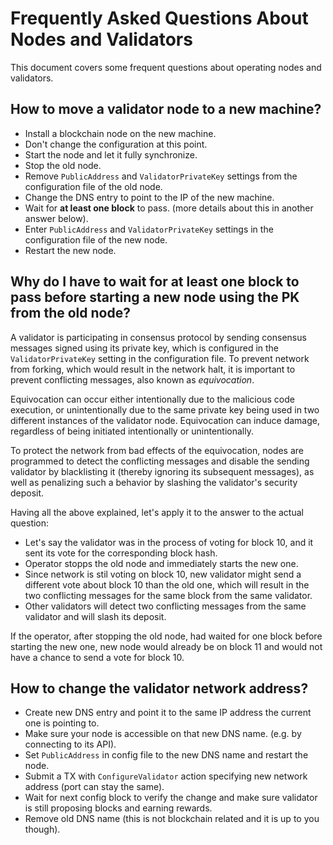 # Frequently Asked Questions About Nodes and Validators

This document covers some frequent questions about operating nodes and validators.


## How to move a validator node to a new machine?

- Install a blockchain node on the new machine.
- Don't change the configuration at this point.
- Start the node and let it fully synchronize.
- Stop the old node.
- Remove `PublicAddress` and `ValidatorPrivateKey` settings from the configuration file of the old node.
- Change the DNS entry to point to the IP of the new machine.
- Wait for **at least one block** to pass. (more details about this in another answer below).
- Enter `PublicAddress` and `ValidatorPrivateKey` settings in the configuration file of the new node.
- Restart the new node.


## Why do I have to wait for at least one block to pass before starting a new node using the PK from the old node?

A validator is participating in consensus protocol by sending consensus messages signed using its private key,
which is configured in the `ValidatorPrivateKey` setting in the configuration file.
To prevent network from forking, which would result in the network halt, it is important to prevent conflicting messages,
also known as *equivocation*.

Equivocation can occur either intentionally due to the malicious code execution,
or unintentionally due to the same private key being used in two different instances of the validator node.
Equivocation can induce damage, regardless of being initiated intentionally or unintentionally.

To protect the network from bad effects of the equivocation, nodes are programmed to detect the conflicting messages
and disable the sending validator by blacklisting it (thereby ignoring its subsequent messages),
as well as penalizing such a behavior by slashing the validator's security deposit.

Having all the above explained, let's apply it to the answer to the actual question:

- Let's say the validator was in the process of voting for block 10, and it sent its vote for the corresponding block hash.
- Operator stopps the old node and immediately starts the new one.
- Since network is stil voting on block 10, new validator might send a different vote about block 10 than the old one,
  which will result in the two conflicting messages for the same block from the same validator.
- Other validators will detect two conflicting messages from the same validator and will slash its deposit.

If the operator, after stopping the old node, had waited for one block before starting the new one,
new node would already be on block 11 and would not have a chance to send a vote for block 10.


## How to change the validator network address?

- Create new DNS entry and point it to the same IP address the current one is pointing to.
- Make sure your node is accessible on that new DNS name. (e.g. by connecting to its API).
- Set `PublicAddress` in config file to the new DNS name and restart the node.
- Submit a TX with `ConfigureValidator` action specifying new network address (port can stay the same).
- Wait for next config block to verify the change and make sure validator is still proposing blocks and earning rewards.
- Remove old DNS name (this is not blockchain related and it is up to you though).
